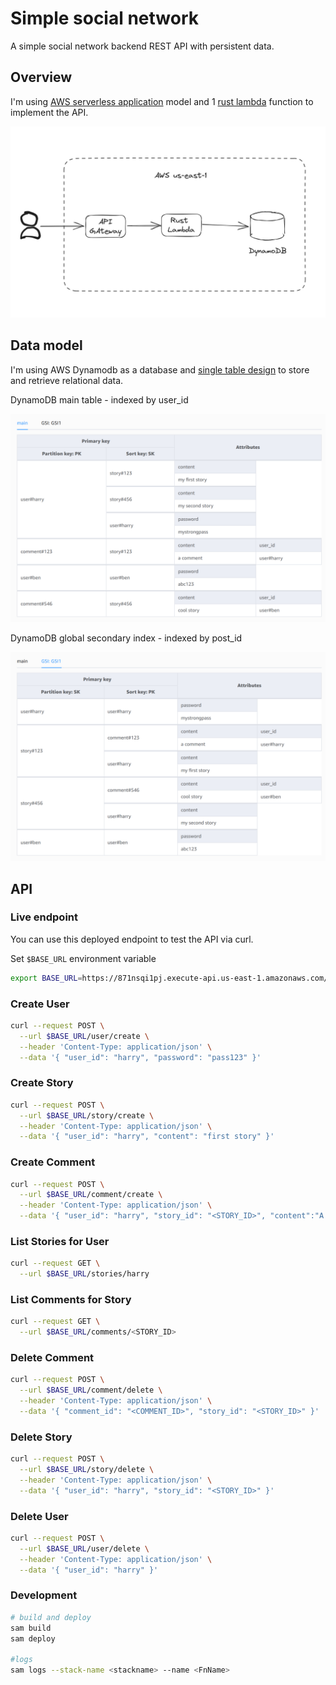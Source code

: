 # Simple social network

A simple social network backend REST API with persistent data.

## Overview

I'm using [AWS serverless application](https://aws.amazon.com/serverless/sam/) model and 1 [rust lambda](https://github.com/awslabs/aws-lambda-rust-runtime) function to implement the API.

![API overview](./static/overview.png)

## Data model

I'm using AWS Dynamodb as a database and [single table design](https://www.alexdebrie.com/posts/dynamodb-single-table) to store and retrieve relational data.

DynamoDB main table - indexed by user_id

![Main table](./static/single_table_main.png)

DynamoDB global secondary index - indexed by post_id

![GSI 1](./static/single_table_gsi1.png)


## API

### Live endpoint
You can use this deployed endpoint to test the API via curl.

Set `$BASE_URL` environment variable
```bash
export BASE_URL=https://871nsqi1pj.execute-api.us-east-1.amazonaws.com/Prod
```

### Create User
```bash
curl --request POST \
  --url $BASE_URL/user/create \
  --header 'Content-Type: application/json' \
  --data '{ "user_id": "harry", "password": "pass123" }'
```

### Create Story
```bash
curl --request POST \
  --url $BASE_URL/story/create \
  --header 'Content-Type: application/json' \
  --data '{ "user_id": "harry", "content": "first story" }'
```

### Create Comment
```bash
curl --request POST \
  --url $BASE_URL/comment/create \
  --header 'Content-Type: application/json' \
  --data '{ "user_id": "harry", "story_id": "<STORY_ID>", "content":"A comment" }'
```

### List Stories for User
```bash
curl --request GET \
  --url $BASE_URL/stories/harry
```

### List Comments for Story
```bash
curl --request GET \
  --url $BASE_URL/comments/<STORY_ID>
```

### Delete Comment
```bash
curl --request POST \
  --url $BASE_URL/comment/delete \
  --header 'Content-Type: application/json' \
  --data '{ "comment_id": "<COMMENT_ID>", "story_id": "<STORY_ID>" }'
```

### Delete Story
```bash
curl --request POST \
  --url $BASE_URL/story/delete \
  --header 'Content-Type: application/json' \
  --data '{ "user_id": "harry", "story_id": "<STORY_ID>" }'
```

### Delete User
```bash
curl --request POST \
  --url $BASE_URL/user/delete \
  --header 'Content-Type: application/json' \
  --data '{ "user_id": "harry" }'
```

### Development
```bash
# build and deploy
sam build
sam deploy

#logs
sam logs --stack-name <stackname> --name <FnName>
```
